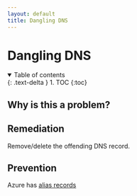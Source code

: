 ```yaml
---
layout: default
title: Dangling DNS
---
```


# Dangling DNS

<details open markdown="block">
  <summary>
    Table of contents
  </summary>
  {: .text-delta }
1. TOC
{:toc}
</details>

## Why is this a problem?

## Remediation

Remove/delete the offending DNS record.

## Prevention

Azure has [alias records](https://docs.microsoft.com/en-us/azure/dns/dns-alias)